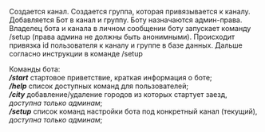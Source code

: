 Создается канал.
Создается группа, которая привязывается к каналу.
Добавляется Бот в канал и группу.
Боту назначаются админ-права.
Владелец бота и канала в личном сообщении боту запускает команду /setup (права админа не должны быть анонимными).
Происходит привязка id пользователя к каналу и группе в базе данных.
Дальше согласно инструкции в команде /setup

Команды бота:  
**_/start_** стартовое приветствие, краткая информация о боте;  
**_/help_** список доступных команд для пользователей;  
**_/city_** добавление/удаление городов из которых стартует заезд, _доступна только админам_;  
**_/setup_** список команд настройки бота под конкретный канал (текущий), _доступна только админам_;

